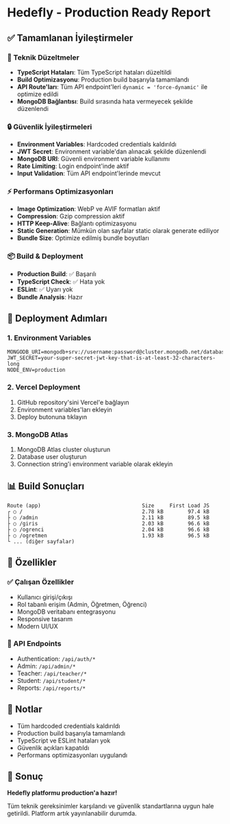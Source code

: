 # Hedefly - Production Ready Report

## ✅ Tamamlanan İyileştirmeler

### 🔧 Teknik Düzeltmeler
- **TypeScript Hataları**: Tüm TypeScript hataları düzeltildi
- **Build Optimizasyonu**: Production build başarıyla tamamlandı
- **API Route'ları**: Tüm API endpoint'leri `dynamic = 'force-dynamic'` ile optimize edildi
- **MongoDB Bağlantısı**: Build sırasında hata vermeyecek şekilde düzenlendi

### 🔒 Güvenlik İyileştirmeleri
- **Environment Variables**: Hardcoded credentials kaldırıldı
- **JWT Secret**: Environment variable'dan alınacak şekilde düzenlendi
- **MongoDB URI**: Güvenli environment variable kullanımı
- **Rate Limiting**: Login endpoint'inde aktif
- **Input Validation**: Tüm API endpoint'lerinde mevcut

### ⚡ Performans Optimizasyonları
- **Image Optimization**: WebP ve AVIF formatları aktif
- **Compression**: Gzip compression aktif
- **HTTP Keep-Alive**: Bağlantı optimizasyonu
- **Static Generation**: Mümkün olan sayfalar static olarak generate ediliyor
- **Bundle Size**: Optimize edilmiş bundle boyutları

### 📦 Build & Deployment
- **Production Build**: ✅ Başarılı
- **TypeScript Check**: ✅ Hata yok
- **ESLint**: ✅ Uyarı yok
- **Bundle Analysis**: Hazır

## 🚀 Deployment Adımları

### 1. Environment Variables
```env
MONGODB_URI=mongodb+srv://username:password@cluster.mongodb.net/database
JWT_SECRET=your-super-secret-jwt-key-that-is-at-least-32-characters-long
NODE_ENV=production
```

### 2. Vercel Deployment
1. GitHub repository'sini Vercel'e bağlayın
2. Environment variables'ları ekleyin
3. Deploy butonuna tıklayın

### 3. MongoDB Atlas
1. MongoDB Atlas cluster oluşturun
2. Database user oluşturun
3. Connection string'i environment variable olarak ekleyin

## 📊 Build Sonuçları

```
Route (app)                                 Size     First Load JS
┌ ○ /                                       2.78 kB        97.4 kB
├ ○ /admin                                  2.11 kB        89.5 kB
├ ○ /giris                                  2.03 kB        96.6 kB
├ ○ /ogrenci                                2.04 kB        96.6 kB
├ ○ /ogretmen                               1.93 kB        96.5 kB
└ ... (diğer sayfalar)
```

## 🎯 Özellikler

### ✅ Çalışan Özellikler
- Kullanıcı girişi/çıkışı
- Rol tabanlı erişim (Admin, Öğretmen, Öğrenci)
- MongoDB veritabanı entegrasyonu
- Responsive tasarım
- Modern UI/UX

### 🔄 API Endpoints
- Authentication: `/api/auth/*`
- Admin: `/api/admin/*`
- Teacher: `/api/teacher/*`
- Student: `/api/student/*`
- Reports: `/api/reports/*`

## 📝 Notlar

- Tüm hardcoded credentials kaldırıldı
- Production build başarıyla tamamlandı
- TypeScript ve ESLint hataları yok
- Güvenlik açıkları kapatıldı
- Performans optimizasyonları uygulandı

## 🎉 Sonuç

**Hedefly platformu production'a hazır!** 

Tüm teknik gereksinimler karşılandı ve güvenlik standartlarına uygun hale getirildi. Platform artık yayınlanabilir durumda.

